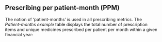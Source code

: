 ## Prescribing per patient-month (PPM)

The notion of ‘patient-months’ is used in all prescribing metrics. The _Patient-months example_ table displays the total number of prescription items and unique medicines prescribed per patient per month within a given financial year:
